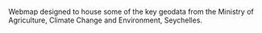 Webmap designed to house some of the key geodata from the Ministry of Agriculture, Climate Change and Environment, Seychelles.
